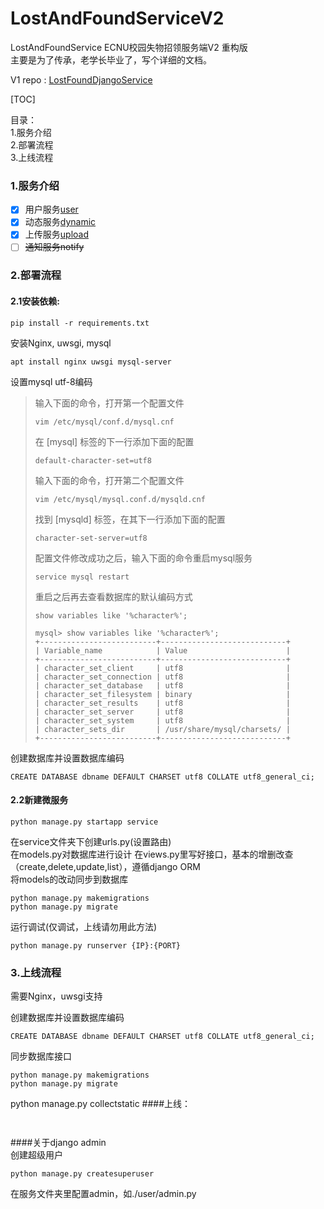 # LostAndFoundServiceV2
LostAndFoundService ECNU校园失物招领服务端V2 重构版   
主要是为了传承，老学长毕业了，写个详细的文档。   

V1 repo : [LostFoundDjangoService](https://github.com/Above-The-Cloud/LostFoundDjangoService)

[TOC]   

目录：   
1.服务介绍   
2.部署流程   
3.上线流程   
   
### 1.服务介绍   
* [x] 用户服务[user](./user/README.md)   
* [x] 动态服务[dynamic](./dynamic/README.md)    
* [x] 上传服务[upload](./upload/README.md)   
* [ ] ~~通知服务notify~~   

### 2.部署流程
#### 2.1安装依赖: 
```
pip install -r requirements.txt
```

安装Nginx, uwsgi, mysql
```shell script
apt install nginx uwsgi mysql-server
```

设置mysql utf-8编码   
>输入下面的命令，打开第一个配置文件
>```
>vim /etc/mysql/conf.d/mysql.cnf
>```
>在 [mysql] 标签的下一行添加下面的配置
>```
>default-character-set=utf8
>```
>输入下面的命令，打开第二个配置文件
>```
>vim /etc/mysql/mysql.conf.d/mysqld.cnf
>```
>找到 [mysqld] 标签，在其下一行添加下面的配置
>```
>character-set-server=utf8
>```
>配置文件修改成功之后，输入下面的命令重启mysql服务
>```
>service mysql restart
>```
>重启之后再去查看数据库的默认编码方式
>```
>show variables like '%character%';
>```
>
>```
>mysql> show variables like '%character%';
>+--------------------------+----------------------------+
>| Variable_name            | Value                      |
>+--------------------------+----------------------------+
>| character_set_client     | utf8                       |
>| character_set_connection | utf8                       |
>| character_set_database   | utf8                       |
>| character_set_filesystem | binary                     |
>| character_set_results    | utf8                       |
>| character_set_server     | utf8                       |
>| character_set_system     | utf8                       |
>| character_sets_dir       | /usr/share/mysql/charsets/ |
>+--------------------------+----------------------------+
>```
创建数据库并设置数据库编码
```
CREATE DATABASE dbname DEFAULT CHARSET utf8 COLLATE utf8_general_ci;
```
#### 2.2新建微服务
```shell script
python manage.py startapp service
```
在service文件夹下创建urls.py(设置路由)   
在models.py对数据库进行设计
在views.py里写好接口，基本的增删改查（create,delete,update,list），遵循django ORM   
将models的改动同步到数据库   
```shell script
python manage.py makemigrations
python manage.py migrate
```
运行调试(仅调试，上线请勿用此方法)
```shell script
python manage.py runserver {IP}:{PORT}
```

### 3.上线流程
需要Nginx，uwsgi支持



创建数据库并设置数据库编码
```
CREATE DATABASE dbname DEFAULT CHARSET utf8 COLLATE utf8_general_ci;
```

同步数据库接口
```shell script
python manage.py makemigrations
python manage.py migrate
```
python manage.py collectstatic
####上线：
```shell script


```

####关于django admin   
创建超级用户
```shell script
python manage.py createsuperuser
```
在服务文件夹里配置admin，如./user/admin.py